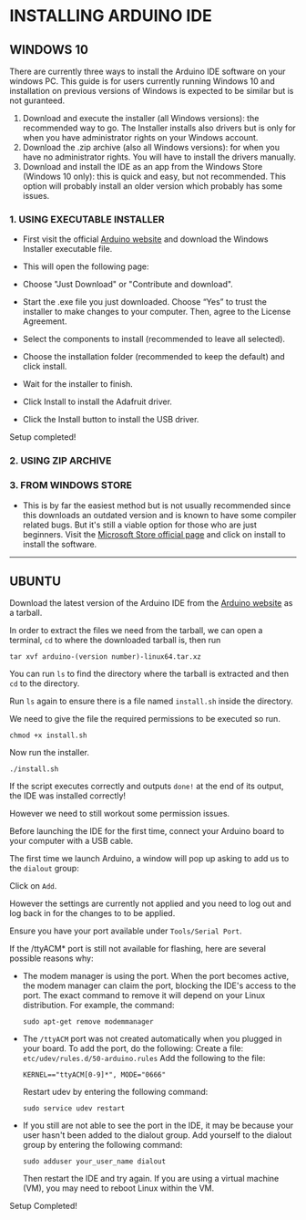 # INSTALLING ARDUINO IDE
## WINDOWS 10
There are currently three ways to install the Arduino IDE software on your windows PC. This guide is for users currently running Windows 10 and installation on previous versions of Windows is expected to be similar but is not guranteed.
1. Download and execute the installer (all Windows versions): the recommended way to go. The Installer installs also drivers but is only for when you have administrator rights on your Windows account.
2. Download the .zip archive (also all Windows versions): for when you have no administrator rights. You will have to install the drivers manually.
3. Download and install the IDE as an app from the Windows Store (Windows 10 only): this is quick and easy, but not recommended. This option will probably install an older version which probably has some issues.
###  1. USING EXECUTABLE INSTALLER
* First visit the official [Arduino website](https://www.arduino.cc/en/Main/Software) and download the Windows Installer executable file.

* This will open the following page:

* Choose "Just Download" or "Contribute and download".

* Start the .exe file you just downloaded. Choose “Yes” to trust the installer to make changes to your computer.  Then, agree to the License Agreement.

* Select the components to install (recommended to leave all selected).

* Choose the installation folder (recommended to keep the default) and click install.

* Wait for the installer to finish.

* Click Install to install the Adafruit driver.

* Click the Install button to install the USB driver.

Setup completed!

### 2. USING ZIP ARCHIVE

### 3. FROM WINDOWS STORE
* This is by far the easiest method but is not usually recommended since this downloads an outdated version and is known to have some compiler related bugs. But it's still a viable option for those who are just beginners.
Visit the [Microsoft Store official page](https://www.microsoft.com/en-us/p/arduino-ide/9nblggh4rsd8) and click on install to install the software.


--- ---
## UBUNTU 
Download the latest version of the Arduino IDE from the [Arduino website](https://www.arduino.cc/en/Main/Software) as a tarball.

In order to extract the files we need from the tarball, we can open a terminal, `cd` to where the downloaded tarball is, then run
```Shell
tar xvf arduino-(version number)-linux64.tar.xz
```
You can run ` ls ` to find the directory where the tarball is extracted and then `cd` to the directory.

Run `ls` again to ensure there is a file named `install.sh` inside the directory.

We need to give the file the required permissions to be executed so run.     
```Shell
chmod +x install.sh
```
Now run the installer.
```
./install.sh
```
If the script executes correctly and outputs `done!` at the end of its output, the IDE was installed correctly!

However we need to still workout some permission issues.

Before launching the IDE for the first time, connect your Arduino board to your computer with a USB cable.

The first time we launch Arduino, a window will pop up asking to add us to the `dialout` group:

Click on `Add`.

However the settings are currently not applied and you need to log out and log back in for the changes to to be applied.

Ensure you have your port available under `Tools/Serial Port`.

If the /ttyACM* port is still not available for flashing, here are several possible reasons why: 

*  The modem manager is using the port. When the port becomes active, the modem manager can claim the port, blocking the IDE's access to the port. The exact command to remove it will depend on your Linux distribution. For example, the command:

    ```
    sudo apt-get remove modemmanager
    ```
* The `/ttyACM` port was not created automatically when you plugged in your board. To add the port, do the following:
Create a file: `etc/udev/rules.d/50-arduino.rules`
Add the following to the file:
    ```
    KERNEL=="ttyACM[0-9]*", MODE="0666"
    ```
    Restart udev by entering the following command:
    ```
    sudo service udev restart   
    ```
* If you still are not able to see the port in the IDE, it may be because your user hasn't been added to the dialout group. Add yourself to the dialout group by entering the following command:
    ```
    sudo adduser your_user_name dialout       
    ```
    Then restart the IDE and try again.
    If you are using a virtual machine (VM), you may need to reboot Linux within the VM.

Setup Completed! 

